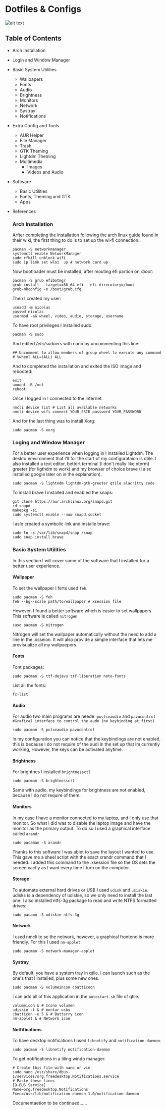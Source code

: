 # Dotfiles & Configs
![alt text](https://github.com/NicolasAlvarez16/dotfiles/blob/main/Images/2021-01-26-145319_1920x1080_scrot.png)

## Table of Contents
* Arch Installation
* Login and Window Manager
* Basic System Utilities
  * Wallpapers
  * Fonts
  * Audio
  * Brightness
  * Monitors
  * Network
  * Systray
  * Notifications
* Extra Config and Tools
  * AUR Helper
  * File Manager
  * Trash
  * GTK Theming
  * Lightdm Theming
  * Multimedia
    * Images
    * Videos and Audio
* Software
  * Basic Utilities
  * Fonts, Theming and GTK
  * Apps
* References

  ### Arch Installation
  Arfter completing the installation following the arch linux guide found in their wiki, the first thing to do is to set up the wi-fi connection.:
  ```
  pacman -S networkmanager
  systemctl enable NetworkManager
  sudo rfkill unblock wifi
  sudo ip link set wlo1  up # network card up
  ```
  
  Now bootloader must be installed, after mouting efi partion on */boot*:
  ```
  pacman -S grub efibotmgr
  grub-install --target=x86_64-efi --efi-direcotory=/boot
  grub-mkconfig -o /boot/grub.cfg
  ```
  
  Then I created my user:
  ```
  useadd -m nicolas
  passwd nicolas
  usermod -aG wheel, video, audio, storage, username
  ```
  
  To have root privileges I installed sudo:
  ```
  pacman -S sudo
  ```
  And edited */etc/sudoers* with nano by uncommenting this line:
  ```
  ## Uncomment to allow members of group wheel to execute any command
  # %wheel ALL=(ALL) ALL
  ```
  
  And to completed the installation and exited the ISO image and rebooted:
  ```
  exit
  umount -R /mnt
  reboot
  ```
  
  Once I logged in I connected to the internet:
  ```
  nmcli device list # List all available networks
  nmcli device wifi connect YOUR_SSID password YOUR_PASSWORD 
  ```
  
  And for the last thing was to install Xorg:
  ```
  sudo pacman -S xorg
  ```
  
  ### Loging and Window Manager
  For a better user experience when logging in I installed Lightdm. The deskto emvironment that I'll for the start of my configurataion is qtile. 
  I also installed a text editor, bettert terminal (I don't really like xterm) greeter (for ligthdm to work) and my browser of choice brave 
  (I also installed google later on in the explanation).
  ```
  sudo pacman -S lightndm lightdm-gtk-greeter qtile alacritty code
  ```
  
  To install brave I installed and enabled the snaps:
  ```
  git clone https://aur.archlinux.org/snapd.git
  cd snapd
  makepkg -si
  sudo systemctl enable --now snapd.socket
  ```
  
  I aslo created a symbolic link and installe brave:
  ```
  sudo ln -s /var/lib/snapd/snap /snap
  sudo snap install brave
  ```
  
  ### Basic System Utilities
  In this section I will cover some of the software that I installed for a better user experience.
  
  #### Wallpaper
  To set the wallpaper I ferts used `feh`. 
  ```
  sudo pacman -S feh
  feh --bg--scale path/to/wallpaper # xsession file
  ```
   However, I found a better software which is easier to set wallpapers. This software is called `nitrogen`
   ```
   suso pacman -S nitrogen
   ```
   
   Nitrogen will set the wallpaper automatically without the need to add a line in the .xsseion. It will also provide a simple interface 
   that lets me previsualize all my wallpaepers.
  
  #### Fonts
  Font packages:
  ```
  sudo pacman -S ttf-dejavu ttf-liberation noto-fonts
  ```
  
  List all the fonts:
  ```
  fc-list
  ```
  
  #### Audio
  For audio two main programs are neede: `puslseaudio` and `pavucontrol #Grafical interface to control the audo (no keybinding at first)` 
  ```
  sudo pacman -S pulseaudio pavucontrol
  ```
  
  In my configuration you can notice that the keybindings are not enabled, this is because I do not require of the audi in the set up that im currently working,
  However, the keys can be activated anytime. 
  
  #### Brightness
  For brightnes I installed `brightnessctl`
  ```
  sudo pacman -S brightnessctl
  ```
  Same with audio, my keybindings for brightness are not enabled, because I do not require of them.
  
  #### Monitors
  In my case I have a monitor connected to my laptop, and I only use that monitor. So what I did was to disable the laptop image and have the monitor 
  as the primary output. To do so I used a  graphical interface called `arandr`
  ```
  sudo pacaman -S arandr
  ```
  Thanks to this software I was ablet to save the layout I wanted to use. This gave me a sheel script with the exact xrandr command that I needed.
  I added this command to the .xsession file so the OS sets the screen xactly as I want every time I turn on the computer.
  
  #### Storage
  To automate external hard drives or USB I used `udisk` and `usiskie`.  udisks is a dependency of udiskie, so we only need to install the last one. 
  I also installed ntfs-3g package to read and write NTFS formatted drives:
  ```
  sudo pacamn -S udiskie ntfs-3g
  ```
  
  #### Network
  I used nmcli to se the network, however, a graphical frontend is more friendly. For this I used `nm-applet`:
  ```
  sudo pacman -S network-manager-applet
  ```
  
  #### Systray
  By default, you have a system tray in qtile. I can launch such as the one's that I installed, plus some new ones.
  ```
  sudo pacman -S volumeincon cbatticoon
  ```
  
  I can add all of this application in the `autostart.sh` file of qtile.
  ```
  volumeicon & # Icono volumen
  udiskie -t & # montar usbs
  cbatticon -u 5 & # Batterry icon 
  nm-applet & # Network icon
  ```
  
  #### Notfifications
  To have desktop notifications I used `libnotify` and `notification-daemon`.
  ```
  sudo pacman -S libnotify notification-daemon
  ```
 
  To get notifications in a tiling windo manager:
  ```
  # Create this file with nano or vim
  sudo nano /usr/share/dbus-1/services/org.freedesktop.Notifications.service
  # Paste these lines
  [D-BUS Service]
  Name=org.freedesktop.Notifications
  Exec=/usr/lib/notification-daemon-1.0/notification-daemon
  ```
  
  
  
  Documentaetion to be continued......
